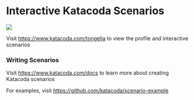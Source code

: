 # Interactive Katacoda Scenarios

[![](http://shields.katacoda.com/katacoda/tongelja/count.svg)](https://www.katacoda.com/tongelja "Get your profile on Katacoda.com")

Visit https://www.katacoda.com/tongelja to view the profile and interactive scenarios

### Writing Scenarios
Visit https://www.katacoda.com/docs to learn more about creating Katacoda scenarios

For examples, visit https://github.com/katacoda/scenario-example
